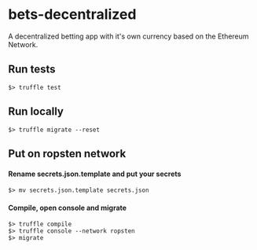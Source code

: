 # bets-decentralized

A decentralized betting app with it's own currency based on the Ethereum Network.

## Run tests

    $> truffle test

## Run locally

    $> truffle migrate --reset

## Put on ropsten network

#### Rename secrets.json.template and put your secrets

    $> mv secrets.json.template secrets.json

#### Compile, open console and migrate

    $> truffle compile
    $> truffle console --network ropsten
    $> migrate
